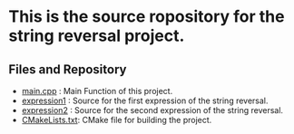 # This is the source ropository for the string reversal project.


## Files and Repository
* [main.cpp](./main.cpp) : Main Function of this project. 
* [expression1](./expression1) : Source for the first expression of the string reversal. 
* [expression2](./expression2) : Source for the second expression of the string reversal. 
* [CMakeLists.txt](./CMakeLists.txt): CMake file for building the project. 